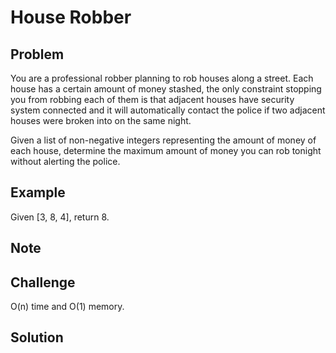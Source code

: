 House Robber
===


Problem
-------

You are a professional robber planning to rob houses along a street. Each house has a certain amount of money stashed, the only constraint stopping you from robbing each of them is that adjacent houses have security system connected and it will automatically contact the police if two adjacent houses were broken into on the same night.

Given a list of non-negative integers representing the amount of money of each house, determine the maximum amount of money you can rob tonight without alerting the police.

Example
-------

Given [3, 8, 4], return 8.

Note
---------

Challenge
---------

O(n) time and O(1) memory.

Solution
--------

